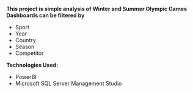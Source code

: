 **This project is simple analysis of Winter and Summer Olympic Games**
**Dashboards can be filtered by**
- Sport
- Year
- Country
- Season
- Competitor


**Technologies Used:**
- PowerBI
- Microsoft SQL Server Management Studio
